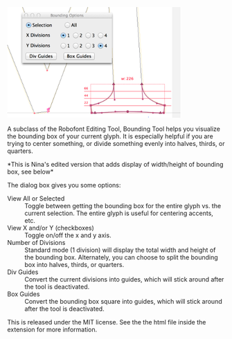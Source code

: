 <img src="https://github.com/FontBureau/fbOpenTools/raw/master/BoundingTool/BoundingTool_preview.png" width="400" />



<p>A subclass of the Robofont Editing Tool, Bounding Tool helps you visualize the bounding box of your current glyph. It is especially helpful if you are trying to center something, or divide something evenly into halves, thirds, or quarters.</p>

<p>*This is Nina's edited version that adds display of width/height of bounding box, see below*</p>

<p>The dialog box gives you some options:</p>

<dl>

<dt>View All or Selected</dt>
<dd>Toggle between getting the bounding box for the entire glyph vs. the current selection. The entire glyph is useful for centering accents, etc.</dd>

<dt>View X and/or Y (checkboxes)</dt>
<dd>Toggle on/off the x and y axis.</dd>

<dt>Number of Divisions</dt>
<dd>Standard mode (1 division) will display the total width and height of the bounding box. Alternately, you can choose to split the bounding box into halves, thirds, or quarters.</dd>

<dt>Div Guides</dt>
<dd>Convert the current divisions into guides, which will stick around after the tool is deactivated.</dd>

<dt>Box Guides</dt>
<dd>Convert the bounding box square into guides, which will stick around after the tool is deactivated.</dd>

<p>This is released under the MIT license. See the the html file inside the extension for more information.</p>
